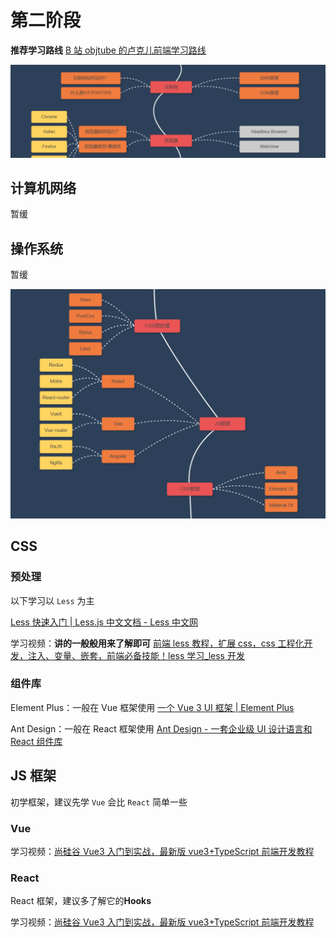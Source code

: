 # 第二阶段

**推荐学习路线** [B 站 objtube 的卢克儿前端学习路线](https://objtube.github.io/front-end-roadmap/#/)

![图片](../images/two/image-0.png)

## 计算机网络

暂缓

## 操作系统

暂缓

![图片](../images/two/image-1.png)

## CSS

### 预处理

以下学习以 `Less` 为主

[Less 快速入门 | Less.js 中文文档 - Less 中文网](https://less.bootcss.com/)

学习视频：**讲的一般般用来了解即可** [前端 less 教程，扩展 css，css 工程化开发，注入、变量、嵌套，前端必备技能！less 学习\_less 开发](https://www.bilibili.com/video/BV13K421Y7v3/?share_source=copy_web&vd_source=556068448e3e9981758eda02d5e5001b)

### 组件库

Element Plus：一般在 Vue 框架使用 [一个 Vue 3 UI 框架 | Element Plus](https://element-plus.org/zh-CN/)

Ant Design：一般在 React 框架使用 [Ant Design - 一套企业级 UI 设计语言和 React 组件库](https://ant.design/index-cn/)

## JS 框架

初学框架，建议先学 `Vue` 会比 `React` 简单一些

### Vue

学习视频：[尚硅谷 Vue3 入门到实战，最新版 vue3+TypeScript 前端开发教程](https://www.bilibili.com/video/BV1Za4y1r7KE/?share_source=copy_web&vd_source=556068448e3e9981758eda02d5e5001b)

### React

React 框架，建议多了解它的**Hooks**

学习视频：[尚硅谷 Vue3 入门到实战，最新版 vue3+TypeScript 前端开发教程](https://www.bilibili.com/video/BV1Za4y1r7KE/?share_source=copy_web&vd_source=556068448e3e9981758eda02d5e5001b)
